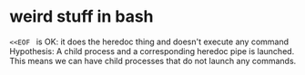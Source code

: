 # weird stuff in bash

`<<EOF ` is OK: it does the heredoc thing and doesn't execute any command
Hypothesis: A child process and a corresponding heredoc pipe is launched.
This means we can have child processes that do not launch any commands.